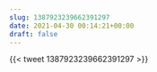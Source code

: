 ```yaml
---
slug: 1387923239662391297
date: 2021-04-30 00:14:21+00:00
draft: false
---
```


{{< tweet 1387923239662391297 >}}
